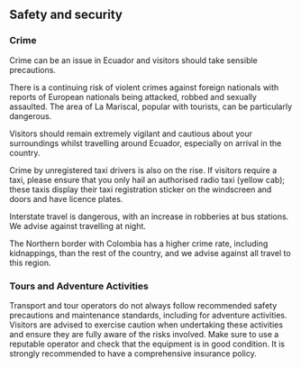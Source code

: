 ## Safety and security

### **Crime**

Crime can be an issue in Ecuador and visitors should take sensible precautions.

There is a continuing risk of violent crimes against foreign nationals with reports of European nationals being attacked, robbed and sexually assaulted. The area of La Mariscal, popular with tourists, can be particularly dangerous.

Visitors should remain extremely vigilant and cautious about your surroundings whilst travelling around Ecuador, especially on arrival in the country.

Crime by unregistered taxi drivers is also on the rise. If visitors require a taxi, please ensure that you only hail an authorised radio taxi (yellow cab); these taxis display their taxi registration sticker on the windscreen and doors and have licence plates.

Interstate travel is dangerous, with an increase in robberies at bus stations. We advise against travelling at night.

The Northern border with Colombia has a higher crime rate, including kidnappings, than the rest of the country, and we advise against all travel to this region.

### **Tours and Adventure Activities**

Transport and tour operators do not always follow recommended safety precautions and maintenance standards, including for adventure activities. Visitors are advised to exercise caution when undertaking these activities and ensure they are fully aware of the risks involved. Make sure to use a reputable operator and check that the equipment is in good condition. It is strongly recommended to have a comprehensive insurance policy.
